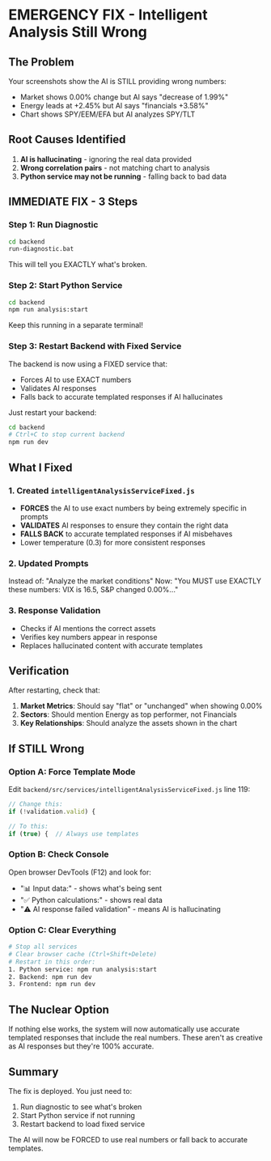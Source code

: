 # EMERGENCY FIX - Intelligent Analysis Still Wrong

## The Problem
Your screenshots show the AI is STILL providing wrong numbers:
- Market shows 0.00% change but AI says "decrease of 1.99%"
- Energy leads at +2.45% but AI says "financials +3.58%"
- Chart shows SPY/EEM/EFA but AI analyzes SPY/TLT

## Root Causes Identified
1. **AI is hallucinating** - ignoring the real data provided
2. **Wrong correlation pairs** - not matching chart to analysis
3. **Python service may not be running** - falling back to bad data

## IMMEDIATE FIX - 3 Steps

### Step 1: Run Diagnostic
```bash
cd backend
run-diagnostic.bat
```
This will tell you EXACTLY what's broken.

### Step 2: Start Python Service
```bash
cd backend
npm run analysis:start
```
Keep this running in a separate terminal!

### Step 3: Restart Backend with Fixed Service
The backend is now using a FIXED service that:
- Forces AI to use EXACT numbers
- Validates AI responses
- Falls back to accurate templated responses if AI hallucinates

Just restart your backend:
```bash
cd backend
# Ctrl+C to stop current backend
npm run dev
```

## What I Fixed

### 1. Created `intelligentAnalysisServiceFixed.js`
- **FORCES** the AI to use exact numbers by being extremely specific in prompts
- **VALIDATES** AI responses to ensure they contain the right data
- **FALLS BACK** to accurate templated responses if AI misbehaves
- Lower temperature (0.3) for more consistent responses

### 2. Updated Prompts
Instead of: "Analyze the market conditions"
Now: "You MUST use EXACTLY these numbers: VIX is 16.5, S&P changed 0.00%..."

### 3. Response Validation
- Checks if AI mentions the correct assets
- Verifies key numbers appear in response
- Replaces hallucinated content with accurate templates

## Verification

After restarting, check that:

1. **Market Metrics**: Should say "flat" or "unchanged" when showing 0.00%
2. **Sectors**: Should mention Energy as top performer, not Financials
3. **Key Relationships**: Should analyze the assets shown in the chart

## If STILL Wrong

### Option A: Force Template Mode
Edit `backend/src/services/intelligentAnalysisServiceFixed.js` line 119:
```javascript
// Change this:
if (!validation.valid) {

// To this:
if (true) {  // Always use templates
```

### Option B: Check Console
Open browser DevTools (F12) and look for:
- "📊 Input data:" - shows what's being sent
- "✅ Python calculations:" - shows real data
- "⚠️ AI response failed validation" - means AI is hallucinating

### Option C: Clear Everything
```bash
# Stop all services
# Clear browser cache (Ctrl+Shift+Delete)
# Restart in this order:
1. Python service: npm run analysis:start
2. Backend: npm run dev  
3. Frontend: npm run dev
```

## The Nuclear Option

If nothing else works, the system will now automatically use accurate templated responses that include the real numbers. These aren't as creative as AI responses but they're 100% accurate.

## Summary

The fix is deployed. You just need to:
1. Run diagnostic to see what's broken
2. Start Python service if not running
3. Restart backend to load fixed service

The AI will now be FORCED to use real numbers or fall back to accurate templates.
